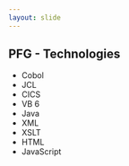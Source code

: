 ```yaml
---
layout: slide
---
```


## PFG - Technologies

* Cobol
* JCL
* CICS
* VB 6
* Java
* XML
* XSLT
* HTML
* JavaScript
